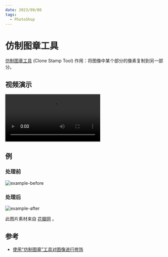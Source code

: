 ```yaml
---
date: 2023/09/08
tags: 
  - PhotoShop
---
```


# 仿制图章工具

[仿制图章工具](https://helpx.adobe.com/cn/photoshop/using/tool-techniques/clone-stamp-tool.html) (Clone Stamp Tool) 作用：将图像中某个部分的像素复制到另一部分。

## 视频演示

<video src="https://cdn.jsdelivr.net/gh/tangjan/imgBed/notes/2023/09/08/ps-clone-stamp/clone-stamp.mp4" controls>
</video>

## 例

### 处理前

![example-before](https://cdn.jsdelivr.net/gh/tangjan/imgBed/notes/2023/09/08/ps-clone-stamp/before.png)

### 处理后

![example-after](https://cdn.jsdelivr.net/gh/tangjan/imgBed/notes/2023/09/08/ps-clone-stamp/after.jpeg)

此图片素材来自 [花瓣网](https://huaban.com/pins/1209679345) 。

## 参考

- [使用“仿制图章”工具对图像进行修饰](https://helpx.adobe.com/cn/photoshop/using/tool-techniques/clone-stamp-tool.html)
